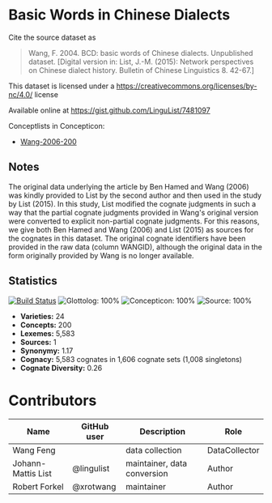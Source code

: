 # Basic Words in Chinese Dialects

Cite the source dataset as

> Wang, F. 2004. BCD: basic words of Chinese dialects. Unpublished dataset. [Digital version in: List, J.-M. (2015): Network perspectives on Chinese dialect history. Bulletin of Chinese Linguistics 8. 42-67.]

This dataset is licensed under a https://creativecommons.org/licenses/by-nc/4.0/ license

Available online at https://gist.github.com/LinguList/7481097


Conceptlists in Concepticon:
- [Wang-2006-200](https://concepticon.clld.org/contributions/Wang-2006-200)
## Notes

The original data underlying the article by Ben Hamed and Wang (2006) was kindly provided to List by the second author and then used in the study by List (2015). In this study, List modified the cognate judgments in such a way that the partial cognate judgments provided in Wang's original version were converted to explicit non-partial cognate judgments. For this reasons, we give both Ben Hamed and Wang (2006) and List (2015) as sources for the cognates in this dataset. The original cognate identifiers have been provided in the raw data (column WANGID), although the original data in the form originally provided by Wang is no longer available.



## Statistics


[![Build Status](https://travis-ci.org/lexibank/wangbcd/.svg?branch=master)](https://travis-ci.org/lexibank/wangbcd/)
![Glottolog: 100%](https://img.shields.io/badge/Glottolog-100%25-brightgreen.svg "Glottolog: 100%")
![Concepticon: 100%](https://img.shields.io/badge/Concepticon-100%25-brightgreen.svg "Concepticon: 100%")
![Source: 100%](https://img.shields.io/badge/Source-100%25-brightgreen.svg "Source: 100%")

- **Varieties:** 24
- **Concepts:** 200
- **Lexemes:** 5,583
- **Sources:** 1
- **Synonymy:** 1.17
- **Cognacy:** 5,583 cognates in 1,606 cognate sets (1,008 singletons)
- **Cognate Diversity:** 0.26

# Contributors

Name | GitHub user | Description | Role
 --- | --- | --- | ---
Wang Feng | | data collection | DataCollector
Johann-Mattis List | @lingulist | maintainer, data conversion | Author
Robert Forkel | @xrotwang | maintainer | Author


